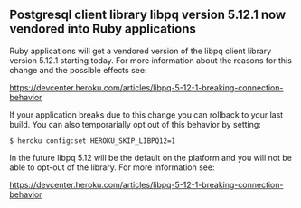 ## Postgresql client library libpq version 5.12.1 now vendored into Ruby applications

Ruby applications will get a vendored version of the libpq client library version 5.12.1 starting today. For more information about the reasons for this change and the possible effects see:

https://devcenter.heroku.com/articles/libpq-5-12-1-breaking-connection-behavior

If your application breaks due to this change you can rollback to your last build. You can also temporarially opt out of this behavior by setting:

```
$ heroku config:set HEROKU_SKIP_LIBPQ12=1
```

In the future libpq 5.12 will be the default on the platform and you will not be able to opt-out of the library. For more information see:

https://devcenter.heroku.com/articles/libpq-5-12-1-breaking-connection-behavior